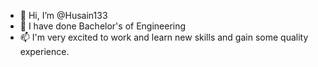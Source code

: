 - 👋 Hi, I’m @Husain133
- 💞️ I have done Bachelor's of Engineering
- 📫 I'm very excited to work and learn new skills and gain some quality experience.


<!---
Husain133/Husain133 is a ✨ special ✨ ritory because its `README.md` (this file) appears on your GitHub profile.
You can click the Preview link to take a look at your changes.
--->
